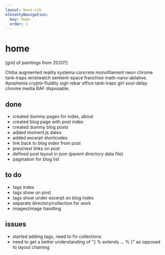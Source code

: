 ```yaml
---
layout: base.njk
eleventyNavigation:
  key: home
  order: 1
---
```


# home

[grid of paintings from 2020?]

Chiba augmented reality systema concrete monofilament neon chrome tank-traps wristwatch sentient-space franchise math-nano-ablative. Apophenia crypto-fluidity sign rebar office tank-traps girl soul-delay chrome media RAF disposable. 

## done

- created dummy pages for index, about
- created blog page with post index
- created dummy blog posts
- added moment.js dates
- added excerpt shortcodes
- link back to blog index from post
- prev/next links on post
- defined post layout in json (parent directory data file)
- pagination for blog list

## to do

- tags index
- tags show on post
- tags show under excerpt on blog index
- separate directory/collection for work
- images/image handling

## issues
- started adding tags, need to fix collections
- need to get a better understanding of "{ % extends ... % }" as opposed to layout chaining